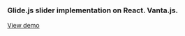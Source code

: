 ### Glide.js slider implementation on React. Vanta.js.

[View demo](https://cmirnow.github.io/glidejs-vanta-react)
